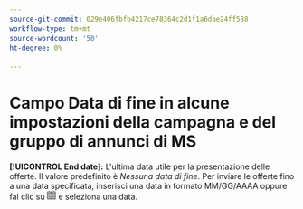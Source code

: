 ```yaml
---
source-git-commit: 029e406fbfb4217ce78364c2d1f1a6dae24ff588
workflow-type: tm+mt
source-wordcount: '50'
ht-degree: 0%

---
```

# Campo Data di fine in alcune impostazioni della campagna e del gruppo di annunci di MS

**[!UICONTROL End date]:** L&#39;ultima data utile per la presentazione delle offerte. Il valore predefinito è *Nessuna data di fine*. Per inviare le offerte fino a una data specificata, inserisci una data in formato MM/GG/AAAA oppure fai clic su ![Calendario](/help/search-social-commerce/assets/calendar.png) e seleziona una data.
